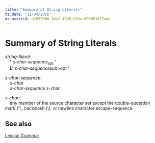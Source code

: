 ```yaml
---
title: "Summary of String Literals"
ms.date: "11/04/2016"
ms.assetid: d2693900-f4e2-4820-b7de-085d51827aee
---
```

# Summary of String Literals

*string-literal*:<br/>
&nbsp;&nbsp;&nbsp;&nbsp;**'** *s-char-sequence*<sub>opt</sub> **'**<br/>
&nbsp;&nbsp;&nbsp;&nbsp;**L'** *s-char-sequence*sub>opt</sub> **'**

*s-char-sequence*:<br/>
&nbsp;&nbsp;&nbsp;&nbsp;*s-char*<br/>
&nbsp;&nbsp;&nbsp;&nbsp;*s-char-sequence* *s-char*

*s-char*:<br/>
&nbsp;&nbsp;&nbsp;&nbsp;any member of the source character set except the double-quotation mark ("), backslash (\\), or newline character escape-sequence

## See also

[Lexical Grammar](../c-language/lexical-grammar.md)
